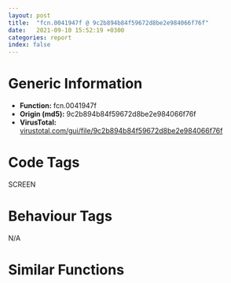 ```yaml
---
layout: post
title:  "fcn.0041947f @ 9c2b894b84f59672d8be2e984066f76f"
date:   2021-09-10 15:52:19 +0300
categories: report
index: false
---
```


# Generic Information
- **Function:** fcn.0041947f
- **Origin (md5):** 9c2b894b84f59672d8be2e984066f76f
- **VirusTotal:** [virustotal.com/gui/file/9c2b894b84f59672d8be2e984066f76f][virustotal_ref]

# Code Tags
<span class="tag" id="SCREEN">SCREEN</span>


# Behaviour Tags
<span class="bhv-tag" id="na">N/A</span>

# Similar Functions
<script type="text/javascript" src="https://www.gstatic.com/charts/loader.js"></script>
<script type="text/javascript">

    google.charts.load('current', {'packages':['corechart']});
    google.charts.setOnLoadCallback(drawChart);

    function drawChart() {
    var data = new google.visualization.DataTable();
        data.addColumn('number', 'X');
        data.addColumn('number', 'Y');
        data.addColumn({type: 'string', role: 'tooltip', 'p': {'html': true}});
        data.addColumn({'type': 'string', 'role': 'style'});
        
        data.addRows([
    [-41.53224182128906, 319.02587890625, '<b><a href="/report/fcn.0041947f@9c2b894b84f59672d8be2e984066f76f">fcn.0041947f</a><br>@9c2b894b84f59672d8be2e984066f76f</b><br>push ebp<br>mov ebp, esp<br>cmp dword[ebp+0xc], 0xfffffffe<br>push esi<br>jne 0x4194ee<br>cmp dword[ebp+0x10], 0x201<br>je 0x4194a4<br>cmp dword[ebp+0x10], 0x207<br>je 0x4194a4<br>cmp dword[ebp+0x10], 0x204<br>jne 0x4194ee<br>mov ecx, dword[ebp+8]<br>call fcn.00416155<br>test eax, eax<br>je 0x4194ee<br>push dword[eax+0x20]<br>call dword[sym.imp.USER32.dll_GetLastActivePopup]<br>push eax<br>call fcn.00415cb4<br>mov esi, eax<br>test esi, esi<br>je 0x4194ee<br>call dword[sym.imp.USER32.dll_GetForegroundWindow]<br>push eax<br>call fcn.00415cb4<br>cmp esi, eax<br>je 0x4194ee<br>mov ecx, esi<br>call fcn.0041ba4f<br>test eax, eax<br>je 0x4194ee<br>push dword[esi+0x20]<br>call dword[sym.imp.USER32.dll_SetForegroundWindow]<br>xor eax, eax<br>inc eax<br>jmp 0x4194f0<br>xor eax, eax<br>pop esi<br>pop ebp<br>ret 0xc<br><eoc> ', 'point { fill-color: #e0440e; }'],
[196.85765075683594, 258.71380615234375, '<b><a href="/report/fcn.0041c61d@59aef7c08025d70f84c85db2092fc99e">fcn.0041c61d</a><br>@59aef7c08025d70f84c85db2092fc99e</b><br>push ebp<br>mov ebp, esp<br>cmp dword[ebp+0xc], 0xfffffffe<br>push esi<br>jne 0x41c68c<br>cmp dword[ebp+0x10], 0x201<br>je 0x41c642<br>cmp dword[ebp+0x10], 0x207<br>je 0x41c642<br>cmp dword[ebp+0x10], 0x204<br>jne 0x41c68c<br>mov ecx, dword[ebp+8]<br>call fcn.0041c3d9<br>test eax, eax<br>je 0x41c68c<br>push dword[eax+0x1c]<br>call dword[sym.imp.USER32.dll_GetLastActivePopup]<br>push eax<br>call fcn.0041b717<br>mov esi, eax<br>test esi, esi<br>je 0x41c68c<br>call dword[sym.imp.USER32.dll_GetForegroundWindow]<br>push eax<br>call fcn.0041b717<br>cmp esi, eax<br>je 0x41c68c<br>mov ecx, esi<br>call fcn.0041d77f<br>test eax, eax<br>je 0x41c68c<br>push dword[esi+0x1c]<br>call dword[sym.imp.USER32.dll_SetForegroundWindow]<br>xor eax, eax<br>inc eax<br>jmp 0x41c68e<br>xor eax, eax<br>pop esi<br>pop ebp<br>ret 0xc<br><eoc> ', 'null'],
[298.9825439453125, 34.77255630493164, '<b><a href="/report/fcn.0040aecb@a2475448bf4050c1583e1970984a4d00">fcn.0040aecb</a><br>@a2475448bf4050c1583e1970984a4d00</b><br>push ebp<br>mov ebp, esp<br>cmp dword[ebp+0xc], 0xfffffffe<br>push esi<br>jne 0x40af3a<br>cmp dword[ebp+0x10], 0x201<br>je 0x40aef0<br>cmp dword[ebp+0x10], 0x207<br>je 0x40aef0<br>cmp dword[ebp+0x10], 0x204<br>jne 0x40af3a<br>mov ecx, dword[ebp+8]<br>call fcn.0040c578<br>test eax, eax<br>je 0x40af3a<br>push dword[eax+0x1c]<br>call dword[sym.imp.USER32.dll_GetLastActivePopup]<br>push eax<br>call fcn.0040b102<br>mov esi, eax<br>test esi, esi<br>je 0x40af3a<br>call dword[sym.imp.USER32.dll_GetForegroundWindow]<br>push eax<br>call fcn.0040b102<br>cmp esi, eax<br>je 0x40af3a<br>mov ecx, esi<br>call fcn.0040d3a1<br>test eax, eax<br>je 0x40af3a<br>push dword[esi+0x1c]<br>call dword[sym.imp.USER32.dll_SetForegroundWindow]<br>push 1<br>pop eax<br>jmp 0x40af3c<br>xor eax, eax<br>pop esi<br>pop ebp<br>ret 0xc<br><eoc> ', 'null'],
[-243.66305541992188, -75.41718292236328, '<b><a href="/report/fcn.00409147@d4e56c7d970c209a3a2b3c4b4cc5e586">fcn.00409147</a><br>@d4e56c7d970c209a3a2b3c4b4cc5e586</b><br>push ebp<br>mov ebp, esp<br>cmp dword[ebp+0xc], 0xfffffffe<br>push esi<br>jne 0x4091b6<br>cmp dword[ebp+0x10], 0x201<br>je 0x40916c<br>cmp dword[ebp+0x10], 0x207<br>je 0x40916c<br>cmp dword[ebp+0x10], 0x204<br>jne 0x4091b6<br>mov ecx, dword[ebp+8]<br>call fcn.0040a85b<br>test eax, eax<br>je 0x4091b6<br>push dword[eax+0x1c]<br>call dword[sym.imp.USER32.dll_GetLastActivePopup]<br>push eax<br>call fcn.00409388<br>mov esi, eax<br>test esi, esi<br>je 0x4091b6<br>call dword[sym.imp.USER32.dll_GetForegroundWindow]<br>push eax<br>call fcn.00409388<br>cmp esi, eax<br>je 0x4091b6<br>mov ecx, esi<br>call fcn.00408e32<br>test eax, eax<br>je 0x4091b6<br>push dword[esi+0x1c]<br>call dword[sym.imp.USER32.dll_SetForegroundWindow]<br>push 1<br>pop eax<br>jmp 0x4091b8<br>xor eax, eax<br>pop esi<br>pop ebp<br>ret 0xc<br><eoc> ', 'null'],
[-54.57305908203125, -233.06695556640625, '<b><a href="/report/fcn.100110de@e5d49e0823e602f2ee948ac39d32c1eb">fcn.100110de</a><br>@e5d49e0823e602f2ee948ac39d32c1eb</b><br>push ebp<br>mov ebp, esp<br>cmp dword[ebp+0xc], 0xfffffffe<br>push esi<br>jne 0x1001114d<br>cmp dword[ebp+0x10], 0x201<br>je 0x10011103<br>cmp dword[ebp+0x10], 0x207<br>je 0x10011103<br>cmp dword[ebp+0x10], 0x204<br>jne 0x1001114d<br>mov ecx, dword[ebp+8]<br>call fcn.1000e334<br>test eax, eax<br>je 0x1001114d<br>push dword[eax+0x20]<br>call dword[sym.imp.USER32.dll_GetLastActivePopup]<br>push eax<br>call fcn.1000def0<br>mov esi, eax<br>test esi, esi<br>je 0x1001114d<br>call dword[sym.imp.USER32.dll_GetForegroundWindow]<br>push eax<br>call fcn.1000def0<br>cmp esi, eax<br>je 0x1001114d<br>mov ecx, esi<br>call fcn.100126a7<br>test eax, eax<br>je 0x1001114d<br>push dword[esi+0x20]<br>call dword[sym.imp.USER32.dll_SetForegroundWindow]<br>xor eax, eax<br>inc eax<br>jmp 0x1001114f<br>xor eax, eax<br>pop esi<br>pop ebp<br>ret 0xc<br><eoc> ', 'null'],
[-237.8527374267578, 170.47520446777344, '<b><a href="/report/fcn.004b52e0@3e981d1767f44f5fe2446a49ffe52f4e">fcn.004b52e0</a><br>@3e981d1767f44f5fe2446a49ffe52f4e</b><br>push ebp<br>mov ebp, esp<br>cmp dword[ebp+0xc], 0xfffffffe<br>push esi<br>jne 0x4b534f<br>cmp dword[ebp+0x10], 0x201<br>je 0x4b5305<br>cmp dword[ebp+0x10], 0x207<br>je 0x4b5305<br>cmp dword[ebp+0x10], 0x204<br>jne 0x4b534f<br>mov ecx, dword[ebp+8]<br>call fcn.004b6b44<br>test eax, eax<br>je 0x4b534f<br>push dword[eax+0x1c]<br>call dword[sym.imp.USER32.dll_GetLastActivePopup]<br>push eax<br>call fcn.004b5521<br>mov esi, eax<br>test esi, esi<br>je 0x4b534f<br>call dword[sym.imp.USER32.dll_GetForegroundWindow]<br>push eax<br>call fcn.004b5521<br>cmp esi, eax<br>je 0x4b534f<br>mov ecx, esi<br>call fcn.004b8026<br>test eax, eax<br>je 0x4b534f<br>push dword[esi+0x1c]<br>call dword[sym.imp.USER32.dll_SetForegroundWindow]<br>push 1<br>pop eax<br>jmp 0x4b5351<br>xor eax, eax<br>pop esi<br>pop ebp<br>ret 0xc<br><eoc> ', 'null'],
[15.0476655960083, 41.483909606933594, '<b><a href="/report/fcn.004173e3@7b00dd8f2abf54a73bfb09681334ff78">fcn.004173e3</a><br>@7b00dd8f2abf54a73bfb09681334ff78</b><br>push ebp<br>mov ebp, esp<br>cmp dword[ebp+0xc], 0xfffffffe<br>push esi<br>jne 0x417452<br>cmp dword[ebp+0x10], 0x201<br>je 0x417408<br>cmp dword[ebp+0x10], 0x207<br>je 0x417408<br>cmp dword[ebp+0x10], 0x204<br>jne 0x417452<br>mov ecx, dword[ebp+8]<br>call fcn.00416fa4<br>test eax, eax<br>je 0x417452<br>push dword[eax+0x20]<br>call dword[sym.imp.USER32.dll_GetLastActivePopup]<br>push eax<br>call fcn.004159ba<br>mov esi, eax<br>test esi, esi<br>je 0x417452<br>call dword[sym.imp.USER32.dll_GetForegroundWindow]<br>push eax<br>call fcn.004159ba<br>cmp esi, eax<br>je 0x417452<br>mov ecx, esi<br>call fcn.00412068<br>test eax, eax<br>je 0x417452<br>push dword[esi+0x20]<br>call dword[sym.imp.USER32.dll_SetForegroundWindow]<br>xor eax, eax<br>inc eax<br>jmp 0x417454<br>xor eax, eax<br>pop esi<br>pop ebp<br>ret 0xc<br><eoc> ', 'null'],
[186.4029541015625, -184.0992889404297, '<b><a href="/report/fcn.10011e83@481b545f5c18f2fce1caac67ddc419e8">fcn.10011e83</a><br>@481b545f5c18f2fce1caac67ddc419e8</b><br>push ebp<br>mov ebp, esp<br>cmp dword[ebp+0xc], 0xfffffffe<br>push esi<br>jne 0x10011ef2<br>cmp dword[ebp+0x10], 0x201<br>je 0x10011ea8<br>cmp dword[ebp+0x10], 0x207<br>je 0x10011ea8<br>cmp dword[ebp+0x10], 0x204<br>jne 0x10011ef2<br>mov ecx, dword[ebp+8]<br>call fcn.10011914<br>test eax, eax<br>je 0x10011ef2<br>push dword[eax+0x20]<br>call dword[sym.imp.USER32.dll_GetLastActivePopup]<br>push eax<br>call fcn.1001001f<br>mov esi, eax<br>test esi, esi<br>je 0x10011ef2<br>call dword[sym.imp.USER32.dll_GetForegroundWindow]<br>push eax<br>call fcn.1001001f<br>cmp esi, eax<br>je 0x10011ef2<br>mov ecx, esi<br>call fcn.10013930<br>test eax, eax<br>je 0x10011ef2<br>push dword[esi+0x20]<br>call dword[sym.imp.USER32.dll_SetForegroundWindow]<br>xor eax, eax<br>inc eax<br>jmp 0x10011ef4<br>xor eax, eax<br>pop esi<br>pop ebp<br>ret 0xc<br><eoc> ', 'null'],

        ]);

    var options = {
        title: 'Similarity Plot',
        legend: 'none',
        colors: ['#dedbd9', '#e6693e', '#ec8f6e', '#f3b49f', '#f6c7b6'],
        tooltip: {isHtml: true, trigger: 'both'},
        explorer: {
        actions: ["dragToZoom", "rightClickToReset"],
        },
        chartArea: {
        width: '80%',
        height: '80%'
        },
        width: '100%',
        height: '100%'
    };

    var chart = new google.visualization.ScatterChart(document.getElementById('chart_div'));

    chart.draw(data, options);
    }
    
</script>


<div id="chart_div" style="width: 100%px; height: 100%;"></div>

# Disassembled Code
{% highlight nasm %}

push ebp
mov ebp, esp
cmp dword[ebp+0xc], 0xfffffffe
push esi
jne 0x4194ee
cmp dword[ebp+0x10], 0x201
je 0x4194a4
cmp dword[ebp+0x10], 0x207
je 0x4194a4
cmp dword[ebp+0x10], 0x204
jne 0x4194ee
mov ecx, dword[ebp+8]
call fcn.00416155
test eax, eax
je 0x4194ee
push dword[eax+0x20]
call dword[sym.imp.USER32.dll_GetLastActivePopup]
push eax
call fcn.00415cb4
mov esi, eax
test esi, esi
je 0x4194ee
call dword[sym.imp.USER32.dll_GetForegroundWindow]
push eax
call fcn.00415cb4
cmp esi, eax
je 0x4194ee
mov ecx, esi
call fcn.0041ba4f
test eax, eax
je 0x4194ee
push dword[esi+0x20]
call dword[sym.imp.USER32.dll_SetForegroundWindow]
xor eax, eax
inc eax
jmp 0x4194f0
xor eax, eax
pop esi
pop ebp
ret 0xc

{% endhighlight %}

[virustotal_ref]: https://www.virustotal.com/gui/file/9c2b894b84f59672d8be2e984066f76f